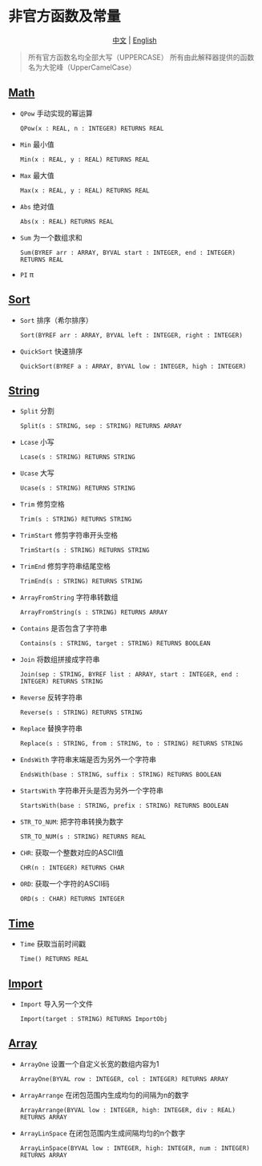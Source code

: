 # 非官方函数及常量

<p align="center">
<a href="./README_cn.md">中文</a> | <a href="./README.md">English</a>
</p>

> 所有官方函数名均全部大写（UPPERCASE）
> 所有由此解释器提供的函数名为大驼峰（UpperCamelCase）

## [Math](./math.cpc)
* `QPow` 手动实现的幂运算
    ```
    QPow(x : REAL, n : INTEGER) RETURNS REAL
    ```
* `Min` 最小值
    ```
    Min(x : REAL, y : REAL) RETURNS REAL
    ```
* `Max` 最大值
    ```
    Max(x : REAL, y : REAL) RETURNS REAL
    ```
* `Abs` 绝对值
    ```
    Abs(x : REAL) RETURNS REAL
    ```
* `Sum` 为一个数组求和
    ```
    Sum(BYREF arr : ARRAY, BYVAL start : INTEGER, end : INTEGER) RETURNS REAL
    ```
* `PI` π

## [Sort](./sort.cpc)
* `Sort` 排序（希尔排序）
    ```
    Sort(BYREF arr : ARRAY, BYVAL left : INTEGER, right : INTEGER)
    ```
* `QuickSort` 快速排序
    ```
    QuickSort(BYREF a : ARRAY, BYVAL low : INTEGER, high : INTEGER)
    ```

## [String](./string.cpc)
* `Split` 分割
    ```
    Split(s : STRING, sep : STRING) RETURNS ARRAY
    ```
* `Lcase` 小写
    ```
    Lcase(s : STRING) RETURNS STRING
    ```
* `Ucase` 大写
    ```
    Ucase(s : STRING) RETURNS STRING
    ```
* `Trim` 修剪空格
    ```
    Trim(s : STRING) RETURNS STRING
    ```
* `TrimStart` 修剪字符串开头空格
    ```
    TrimStart(s : STRING) RETURNS STRING
    ```
* `TrimEnd` 修剪字符串结尾空格
    ```
    TrimEnd(s : STRING) RETURNS STRING
    ```
* `ArrayFromString` 字符串转数组
    ```
    ArrayFromString(s : STRING) RETURNS ARRAY
    ```
* `Contains` 是否包含了字符串
    ```
    Contains(s : STRING, target : STRING) RETURNS BOOLEAN
    ```
* `Join` 将数组拼接成字符串
    ```
    Join(sep : STRING, BYREF list : ARRAY, start : INTEGER, end : INTEGER) RETURNS STRING
    ```
* `Reverse` 反转字符串
    ```
    Reverse(s : STRING) RETURNS STRING
    ```
* `Replace` 替换字符串
    ```
    Replace(s : STRING, from : STRING, to : STRING) RETURNS STRING
    ```
* `EndsWith` 字符串末端是否为另外一个字符串
    ```
    EndsWith(base : STRING, suffix : STRING) RETURNS BOOLEAN
    ```
* `StartsWith` 字符串开头是否为另外一个字符串
    ```
    StartsWith(base : STRING, prefix : STRING) RETURNS BOOLEAN
    ```
* `STR_TO_NUM`: 把字符串转换为数字
    ```
    STR_TO_NUM(s : STRING) RETURNS REAL
    ```
* `CHR`: 获取一个整数对应的ASCII值
    ```
    CHR(n : INTEGER) RETURNS CHAR
    ```
* `ORD`: 获取一个字符的ASCII码
    ```
    ORD(s : CHAR) RETURNS INTEGER
    ```

## [Time](./time.cpc)
* `Time` 获取当前时间戳
    ```
    Time() RETURNS REAL
    ```

## [Import](./import.cpc)
* `Import` 导入另一个文件
    ```
    Import(target : STRING) RETURNS ImportObj
    ```

## [Array](./array.cpc)
* `ArrayOne` 设置一个自定义长宽的数组内容为1
    ```
    ArrayOne(BYVAL row : INTEGER, col : INTEGER) RETURNS ARRAY
    ```
* `ArrayArrange` 在闭包范围内生成均匀的间隔为n的数字
    ```
    ArrayArrange(BYVAL low : INTEGER, high: INTEGER, div : REAL) RETURNS ARRAY
    ```
* `ArrayLinSpace` 在闭包范围内生成间隔均匀的n个数字
    ```
    ArrayLinSpace(BYVAL low : INTEGER, high: INTEGER, num : INTEGER) RETURNS ARRAY
    ```

